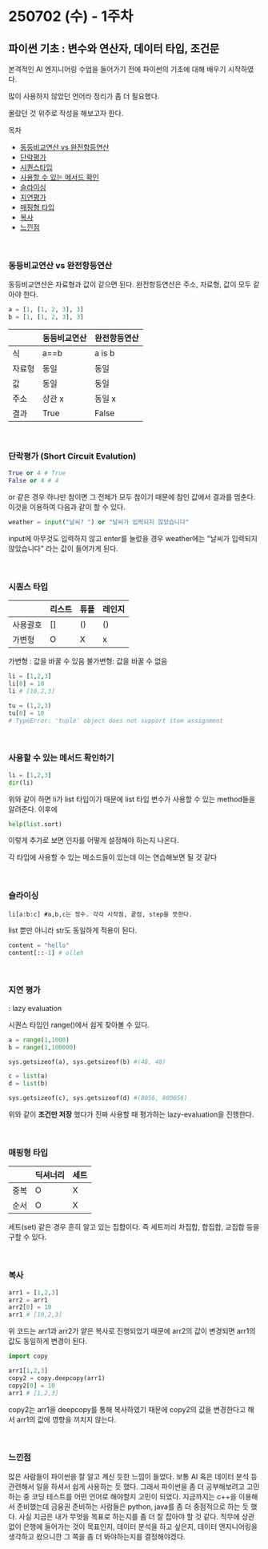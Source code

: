 # 250702 (수) - 1주차
## 파이썬 기초 : 변수와 연산자, 데이터 타입, 조건문

본격적인 AI 엔지니어링 수업을 들어가기 전에 파이썬의 기초에 대해 배우기 시작하였다.

많이 사용하지 않았던 언어라 정리가 좀 더 필요했다.

몰랐던 것 위주로 작성을 해보고자 한다.

목차
- [동등비교연산 vs 완전항등연산](#동등비교연산-vs-완전항등연산)
- [단락평가](#단락평가-short-circuit-evalution)
- [시퀀스타입](#시퀀스-타입)
- [사용할 수 있는 메서드 확인](#사용할-수-있는-메서드-확인하기)
- [슬라이싱](#슬라이싱)
- [지연평가](#지연-평가)
- [매핑형 타입](#매핑형-타입)
- [복사](#복사)
- [느낀점](#느낀점)
<br/>

### 동등비교연산 vs 완전항등연산

동등비교연산은 자료형과 값이 같으면 된다.
완전항등연산은 주소, 자료형, 값이 모두 같아야 한다.
```python
a = [1, [1, 2, 3], 3]
b = [1, [1, 2, 3], 3]
```

|  | 동등비교연산 | 완전항등연산 |
| --- | --- | --- |
|식|a==b| a is b|
|자료형| 동일 | 동일 |
|값| 동일 | 동일 |
|주소| 상관 x | 동일 x|
|결과 | True | False|

<br/>

### 단락평가 (Short Circuit Evalution)
``` python
True or 4 # True
False or 4 # 4
```
or 같은 경우 하나만 참이면 그 전체가 모두 참이기 때문에 참인 값에서 결과를 멈춘다. 이것을 이용하여 다음과 같이 할 수 있다.
```python
weather = input("날씨? ") or "날씨가 입력되지 않았습니다"
```
input에 아무것도 입력하지 않고 enter를 눌렀을 경우 weather에는 "날씨가 입력되지 않았습니다" 라는 값이 들어가게 된다.

<br/>

### 시퀀스 타입
||리스트|튜플|레인지|
|---|---|---|---|
|사용괄호|[]|()|()|
|가변형| O| X| x|

가변형 : 값을 바꿀 수 있음
불가변형: 값을 바꿀 수 없음

```python
li = [1,2,3]
li[0] = 10
li # [10,2,3]

tu = (1,2,3)
tu[0] = 10 
# TypeError: 'tuple' object does not support item assignment
```

<br/>

### 사용할 수 있는 메서드 확인하기
```python
li = [1,2,3]
dir(li)
```
위와 같이 하면 li가 list 타입이기 때문에 list 타입 변수가 사용할 수 있는 method들을 알려준다. 이후에 
```python
help(list.sort)
```
이렇게 추가로 보면 인자를 어떻게 설정해야 하는지 나온다.

각 타입에 사용할 수 있는 메소드들이 있는데 이는 연습해보면 될 것 같다

<br/>

### 슬라이싱
``
li[a:b:c] #a,b,c는 정수. 각각 시작점, 끝점, step을 뜻한다.
``

list 뿐만 아니라 str도 동일하게 적용이 된다.
```python
content = "hello"
content[::-1] # olleh
```
<br/>

### 지연 평가
: lazy evaluation

시퀀스 타입인 range()에서 쉽게 찾아볼 수 있다.
``` python
a = range(1,1000)
b = range(1,100000)

sys.getsizeof(a), sys.getsizeof(b) #(48, 48)

c = list(a)
d = list(b)

sys.getsizeof(c), sys.getsizeof(d) #(8056, 800056)
```
위와 같이 **조건만 저장** 했다가 진짜 사용할 때 평가하는 lazy-evaluation을 진행한다.

<br/>

### 매핑형 타입

||딕셔너리|세트|
|---|---|---|
|중복|O|X|
|순서|O|X|

세트(set) 같은 경우 흔히 알고 있는 집합이다. 즉 세트끼리 차집합, 합집합, 교집합 등을 구할 수 있다.

<br/>

### 복사
```python
arr1 = [1,2,3]
arr2 = arr1
arr2[0] = 10
arr1 # [10,2,3]
```
위 코드는 arr1과 arr2가 얕은 복사로 진행되었기 때문에 arr2의 값이 변경되면 arr1의 값도 동일하게 변경이 된다.

```py
import copy

arr1[1,2,3]
copy2 = copy.deepcopy(arr1)
copy2[0] = 10
arr1 # [1,2,3]
```
copy2는 arr1을 deepcopy를 통해 복사하였기 때문에 copy2의 값을 변경한다고 해서 arr1의 값에 영향을 끼치지 않는다.

<br/>

### 느낀점
많은 사람들이 파이썬을 잘 알고 계신 듯한 느낌이 들었다. 보통 AI 혹은 데이터 분석 등 관련해서 일을 하셔서 쉽게 사용하는 듯 했다. 그래서 파이썬을 좀 더 공부해보려고 고민하는 중 코딩 테스트를 어떤 언어로 해야할지 고민이 되었다. 지금까지는 c++을 이용해서 준비했는데 금융권 준비하는 사람들은 python, java를 좀 더 중점적으로 하는 듯 했다. 
사실 지금은 내가 무엇을 목표로 하는지를 좀 더 잘 잡아야 할 것 같다. 직무에 상관없이 은행에 들어가는 것이 목표인지, 데이터 분석을 하고 싶은지, 데이터 엔지니어링을 생각하고 왔으니깐 그 쪽을 좀 더 봐야하는지를 결정해야겠다.